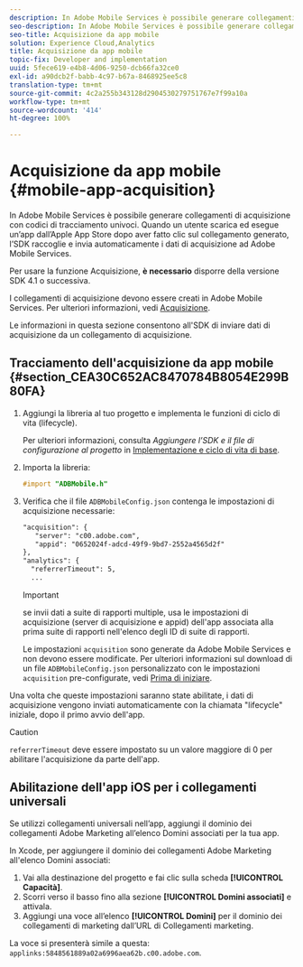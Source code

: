 ```yaml
---
description: In Adobe Mobile Services è possibile generare collegamenti di acquisizione con codici di tracciamento univoci. Quando un utente scarica ed esegue un’app dall’Apple App Store dopo aver fatto clic sul collegamento generato, l’SDK raccoglie e invia automaticamente i dati di acquisizione ad Adobe Mobile Services.
seo-description: In Adobe Mobile Services è possibile generare collegamenti di acquisizione con codici di tracciamento univoci. Quando un utente scarica ed esegue un’app dall’Apple App Store dopo aver fatto clic sul collegamento generato, l’SDK raccoglie e invia automaticamente i dati di acquisizione ad Adobe Mobile Services.
seo-title: Acquisizione da app mobile
solution: Experience Cloud,Analytics
title: Acquisizione da app mobile
topic-fix: Developer and implementation
uuid: 5fece619-e4b8-4d06-9250-dcb66fa32ce0
exl-id: a90dcb2f-babb-4c97-b67a-8468925ee5c8
translation-type: tm+mt
source-git-commit: 4c2a255b343128d2904530279751767e7f99a10a
workflow-type: tm+mt
source-wordcount: '414'
ht-degree: 100%

---
```


# Acquisizione da app mobile {#mobile-app-acquisition}

In Adobe Mobile Services è possibile generare collegamenti di acquisizione con codici di tracciamento univoci. Quando un utente scarica ed esegue un’app dall’Apple App Store dopo aver fatto clic sul collegamento generato, l’SDK raccoglie e invia automaticamente i dati di acquisizione ad Adobe Mobile Services.

Per usare la funzione Acquisizione, **è necessario** disporre della versione SDK 4.1 o successiva.

I collegamenti di acquisizione devono essere creati in Adobe Mobile Services. Per ulteriori informazioni, vedi [Acquisizione](/help/using/acquisition-main/acquisition-main.md).

Le informazioni in questa sezione consentono all&#39;SDK di inviare dati di acquisizione da un collegamento di acquisizione.

## Tracciamento dell&#39;acquisizione da app mobile {#section_CEA30C652AC8470784B8054E299B80FA}

1. Aggiungi la libreria al tuo progetto e implementa le funzioni di ciclo di vita (lifecycle).

   Per ulteriori informazioni, consulta *Aggiungere l’SDK e il file di configurazione al progetto* in [Implementazione e ciclo di vita di base](/help/ios/getting-started/dev-qs.md).
1. Importa la libreria:

   ```objective-c
   #import "ADBMobile.h"
   ```

1. Verifica che il file `ADBMobileConfig.json` contenga le impostazioni di acquisizione necessarie:

   ```xml
   "acquisition": { 
      "server": "c00.adobe.com", 
      "appid": "0652024f-adcd-49f9-9bd7-2552a4565d2f" 
   }, 
   "analytics": { 
     "referrerTimeout": 5, 
     ...
   ```

   >[!IMPORTANT]
   >
   >se invii dati a suite di rapporti multiple, usa le impostazioni di acquisizione (server di acquisizione e appid) dell&#39;app associata alla prima suite di rapporti nell&#39;elenco degli ID di suite di rapporti.

   Le impostazioni `acquisition` sono generate da Adobe Mobile Services e non devono essere modificate. Per ulteriori informazioni sul download di un file `ADBMobileConfig.json` personalizzato con le impostazioni `acquisition` pre-configurate, vedi [Prima di iniziare](/help/ios/getting-started/requirements.md).

Una volta che queste impostazioni saranno state abilitate, i dati di acquisizione vengono inviati automaticamente con la chiamata &quot;lifecycle&quot; iniziale, dopo il primo avvio dell&#39;app.

>[!CAUTION]
>
>`referrerTimeout` deve essere impostato su un valore maggiore di 0 per abilitare l&#39;acquisizione da parte dell&#39;app.

## Abilitazione dell&#39;app iOS per i collegamenti universali

Se utilizzi collegamenti universali nell’app, aggiungi il dominio dei collegamenti Adobe Marketing all’elenco Domini associati per la tua app.

In Xcode, per aggiungere il dominio dei collegamenti Adobe Marketing all&#39;elenco Domini associati:

1. Vai alla destinazione del progetto e fai clic sulla scheda **[!UICONTROL Capacità]**.
2. Scorri verso il basso fino alla sezione **[!UICONTROL Domini associati]** e attivala.
3. Aggiungi una voce all’elenco **[!UICONTROL Domini]** per il dominio dei collegamenti di marketing dall’URL di Collegamenti marketing.

La voce si presenterà simile a questa: `applinks:5848561889a02a6996aea62b.c00.adobe.com`.
